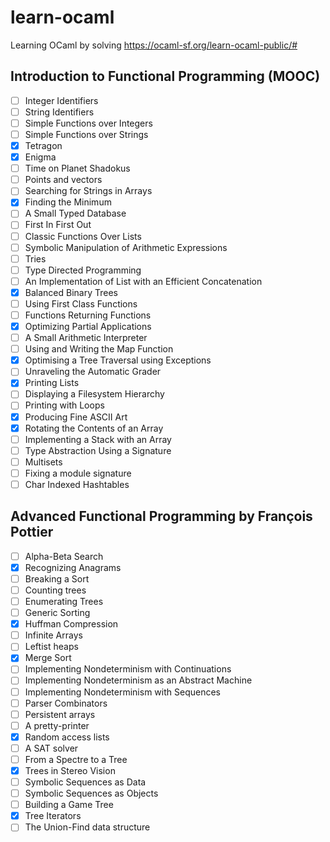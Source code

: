 # learn-ocaml
Learning OCaml by solving https://ocaml-sf.org/learn-ocaml-public/#
## Introduction to Functional Programming (MOOC)
- [ ] Integer Identifiers
- [ ] String Identifiers
- [ ] Simple Functions over Integers
- [ ] Simple Functions over Strings
- [x] Tetragon
- [x] Enigma
- [ ] Time on Planet Shadokus
- [ ] Points and vectors
- [ ] Searching for Strings in Arrays
- [x] Finding the Minimum
- [ ] A Small Typed Database
- [ ] First In First Out
- [ ] Classic Functions Over Lists
- [ ] Symbolic Manipulation of Arithmetic Expressions
- [ ] Tries
- [ ] Type Directed Programming
- [ ] An Implementation of List with an Efficient Concatenation
- [x] Balanced Binary Trees
- [ ] Using First Class Functions
- [ ] Functions Returning Functions
- [x] Optimizing Partial Applications
- [ ] A Small Arithmetic Interpreter
- [ ] Using and Writing the Map Function
- [x] Optimising a Tree Traversal using Exceptions
- [ ] Unraveling the Automatic Grader
- [x] Printing Lists
- [ ] Displaying a Filesystem Hierarchy
- [ ] Printing with Loops
- [x] Producing Fine ASCII Art
- [x] Rotating the Contents of an Array
- [ ] Implementing a Stack with an Array
- [ ] Type Abstraction Using a Signature
- [ ] Multisets
- [ ] Fixing a module  signature
- [ ] Char  Indexed  Hashtables
## Advanced  Functional  Programming  by  François  Pottier
- [ ] Alpha-Beta  Search
- [x] Recognizing  Anagrams
- [ ] Breaking  a  Sort
- [ ] Counting  trees
- [ ] Enumerating  Trees
- [ ] Generic  Sorting
- [x] Huffman  Compression
- [ ] Infinite  Arrays
- [ ] Leftist  heaps
- [x] Merge  Sort
- [ ] Implementing  Nondeterminism  with  Continuations
- [ ] Implementing  Nondeterminism  as  an  Abstract  Machine
- [ ] Implementing  Nondeterminism  with  Sequences
- [ ] Parser  Combinators
- [ ] Persistent  arrays
- [ ] A  pretty-printer
- [x] Random  access  lists
- [ ] A  SAT  solver
- [ ] From  a  Spectre  to  a  Tree
- [x] Trees  in  Stereo  Vision
- [ ] Symbolic  Sequences  as  Data
- [ ] Symbolic  Sequences  as  Objects
- [ ] Building  a  Game  Tree
- [x] Tree  Iterators
- [ ] The  Union-Find  data  structure